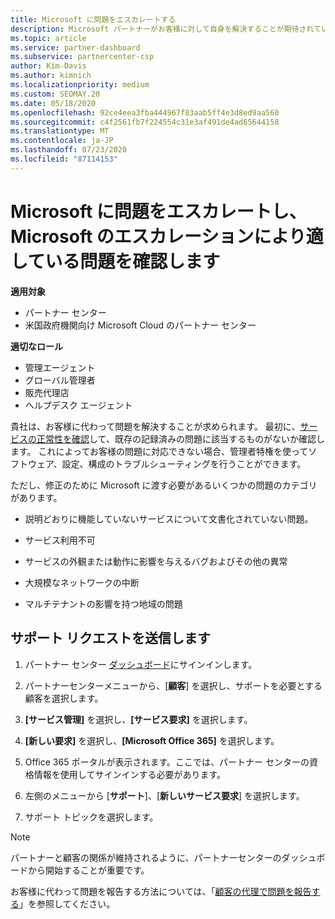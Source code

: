 ```yaml
---
title: Microsoft に問題をエスカレートする
description: Microsoft パートナーがお客様に対して自身を解決することが期待されている問題と、Microsoft にエスカレートする必要がある問題について説明します。
ms.topic: article
ms.service: partner-dashboard
ms.subservice: partnercenter-csp
author: Kim-Davis
ms.author: kimnich
ms.localizationpriority: medium
ms.custom: SEOMAY.20
ms.date: 05/18/2020
ms.openlocfilehash: 92ce4eea3fba444967f83aab5ff4e3d8ed9aa560
ms.sourcegitcommit: c4f2561fb7f224554c31e3af491de4ad65644158
ms.translationtype: MT
ms.contentlocale: ja-JP
ms.lasthandoff: 07/23/2020
ms.locfileid: "87114153"
---
```

# <a name="escalate-problems-to-microsoft-and-learn-which-issues-are-more-suited-to-microsoft-escalation"></a>Microsoft に問題をエスカレートし、Microsoft のエスカレーションにより適している問題を確認します  

**適用対象**

- パートナー センター
- 米国政府機関向け Microsoft Cloud のパートナー センター

**適切なロール**

- 管理エージェント
- グローバル管理者
- 販売代理店
- ヘルプデスク エージェント

貴社は、お客様に代わって問題を解決することが求められます。 最初に、[サービスの正常性を確認](check-service-health.md)して、既存の記録済みの問題に該当するものがないか確認します。 これによってお客様の問題に対応できない場合、管理者特権を使ってソフトウェア、設定、構成のトラブルシューティングを行うことができます。

ただし、修正のために Microsoft に渡す必要があるいくつかの問題のカテゴリがあります。

- 説明どおりに機能していないサービスについて文書化されていない問題。

- サービス利用不可

- サービスの外観または動作に影響を与えるバグおよびその他の異常

- 大規模なネットワークの中断

- マルチテナントの影響を持つ地域の問題

## <a name="submit-a-support-request"></a>サポート リクエストを送信します

1. パートナー センター [ダッシュボード](https://partner.microsoft.com/dashboard)にサインインします。

2. パートナーセンターメニューから、[**顧客**] を選択し、サポートを必要とする顧客を選択します。

3. **[サービス管理]** を選択し、**[サービス要求]** を選択します。

4. **[新しい要求]** を選択し、**[Microsoft Office 365]** を選択します。

5. Office 365 ポータルが表示されます。ここでは、パートナー センターの資格情報を使用してサインインする必要があります。

6. 左側のメニューから [**サポート**]、[**新しいサービス要求**] を選択します。

7. サポート トピックを選択します。

>[!NOTE]
>パートナーと顧客の関係が維持されるように、パートナーセンターのダッシュボードから開始することが重要です。 

お客様に代わって問題を報告する方法については、「[顧客の代理で問題を報告する](report-problems-on-behalf-of-a-customer.md)」を参照してください。

